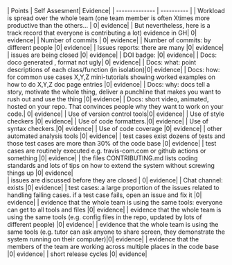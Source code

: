 | Points | Self Assesment| Evidence|
| -------------- | ---------- |
| Workload is spread over the whole team (one team member is often Xtimes more productive than the others... | 0| evidence|
| But nevertheless, here is a track record that everyone is contributing a lot)	evidence in GH| 0| evidence|
| Number of commits	| 0| evidence|
| Number of commits: by different people |0| evidence|
| Issues reports: there are many |0| evidence|
| issues are being closed |0| evidence|
| DOI badge: |0| evidence|
| Docs: doco generated , format not ugly| 0| evidence|
| Docs: what: point descriptions of each class/function (in isolation)|0| evidence|
| Docs: how: for common use cases X,Y,Z mini-tutorials showing worked examples on how to do X,Y,Z doc page entries |0| evidence|
| Docs: why: docs tell a story, motivate the whole thing, deliver a punchline that makes you want to rush out and use the thing	|0| evidence|
| Docs: short video, animated, hosted on your repo. That convinces people why they want to work on your code.|	0| evidence|
| Use of version control tools|0| evidence|
| Use of style checkers	|0| evidence|
| Use of code formatters.|0| evidence|
| Use of syntax checkers.|0| evidence|
| Use of code coverage |0| evidence|
| other automated analysis tools |0| evidence|
| test cases exist	dozens of tests and those test cases are more than 30% of the code base |0| evidence|
| test cases are routinely executed	e.g. travis-com.com or github actions or something |0| evidence|
| the files CONTRIBUTING.md lists coding standards and lots of tips on how to extend the system without screwing things up |0| evidence|	
| issues are discussed before they are closed | 0| evidence|
| Chat channel: exists	|0| evidence|
| test cases:.a large proportion of the issues related to handling failing cases.	if a test case fails, open an issue and fix it |0| evidence|
| evidence that the whole team is using the same tools: everyone can get to all tools and files	|0| evidence|
| evidence that the whole team is using the same tools (e.g. config files in the repo, updated by lots of different people)	|0| evidence|
| evidence that the whole team is using the same tools (e.g. tutor can ask anyone to share screen, they demonstrate the system running on their computer)|0| evidence|
| evidence that the members of the team are working across multiple places in the code base	|0| evidence|
| short release cycles |0| evidence|